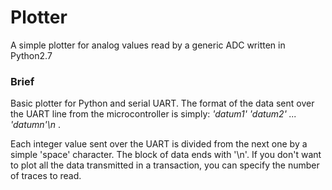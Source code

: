 # Plotter
A simple plotter for analog values read by a generic ADC written in Python2.7

### Brief
Basic plotter for Python and serial UART. The format of the data sent over the UART line from the microcontroller
is simply: *'datum1' 'datum2' ... 'datumn'\n* .

Each integer value sent over the UART is divided from the next one by a simple 'space' character. The block of data ends with '\n'. If you don't want to plot all the data transmitted in a transaction, you can specify the number of traces to read.
